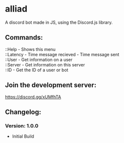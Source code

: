 # alliad
A discord bot made in JS, using the Discord.js library.

## Commands:
::Help - Shows this menu  
::Latency - Time message recieved - Time message sent  
::User - Get information on a user  
::Server - Get information on this server  
::ID - Get the ID of a user or bot  

## Join the development server:
https://discord.gg/xUMfhTA

## Changelog:

### Version: 1.0.0
- Initial Build
